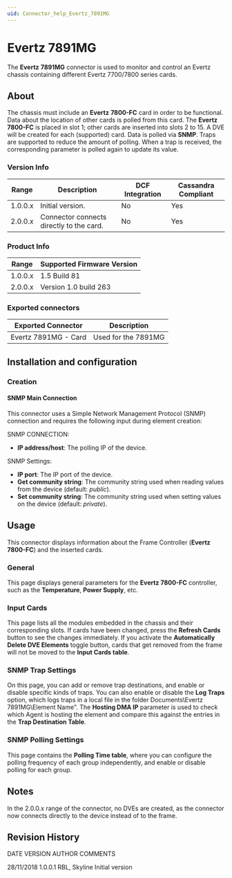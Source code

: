 ```yaml
---
uid: Connector_help_Evertz_7891MG
---
```


# Evertz 7891MG

The **Evertz** **7891MG** connector is used to monitor and control an Evertz chassis containing different Evertz 7700/7800 series cards.

## About

The chassis must include an **Evertz** **7800-FC** card in order to be functional. Data about the location of other cards is polled from this card. The **Evertz 7800-FC** is placed in slot 1; other cards are inserted into slots 2 to 15. A DVE will be created for each (supported) card. Data is polled via **SNMP**. Traps are supported to reduce the amount of polling. When a trap is received, the corresponding parameter is polled again to update its value.

### Version Info

| **Range** | **Description**                       | **DCF Integration** | **Cassandra Compliant** |
|------------------|---------------------------------------|---------------------|-------------------------|
| 1.0.0.x          | Initial version.                      | No                  | Yes                     |
| 2.0.0.x          | Connector connects directly to the card. | No                  | Yes                     |

### Product Info

| Range | Supported Firmware Version |
|------------------|-----------------------------|
| 1.0.0.x          | 1.5 Build 81                |
| 2.0.0.x          | Version 1.0 build 263       |

### Exported connectors

| **Exported Connector** | **Description**     |
|-----------------------|---------------------|
| Evertz 7891MG - Card  | Used for the 7891MG |

## Installation and configuration

### Creation

#### SNMP Main Connection

This connector uses a Simple Network Management Protocol (SNMP) connection and requires the following input during element creation:

SNMP CONNECTION:

- **IP address/host**: The polling IP of the device.

SNMP Settings:

- **IP port**: The IP port of the device.
- **Get community string**: The community string used when reading values from the device (default: *public*).
- **Set community string**: The community string used when setting values on the device (default: *private*).

## Usage

This connector displays information about the Frame Controller (**Evertz 7800-FC**) and the inserted cards.

### General

This page displays general parameters for the **Evertz 7800-FC** controller, such as the **Temperature**, **Power Supply**, etc.

### Input Cards

This page lists all the modules embedded in the chassis and their corresponding slots. If cards have been changed, press the **Refresh Cards** button to see the changes immediately. If you activate the **Automatically Delete DVE Elements** toggle button, cards that get removed from the frame will not be moved to the **Input Cards table**.

### SNMP Trap Settings

On this page, you can add or remove trap destinations, and enable or disable specific kinds of traps. You can also enable or disable the **Log Traps** option, which logs traps in a local file in the folder Documents\Evertz 7891MG\\Element Name". The **Hosting DMA IP** parameter is used to check which Agent is hosting the element and compare this against the entries in the **Trap Destination Table**.

### SNMP Polling Settings

This page contains the **Polling Time table**, where you can configure the polling frequency of each group independently, and enable or disable polling for each group.

## Notes

In the 2.0.0.x range of the connector, no DVEs are created, as the connector now connects directly to the device instead of to the frame.

## Revision History

DATE VERSION AUTHOR COMMENTS

28/11/2018 1.0.0.1 RBL, Skyline Initial version
